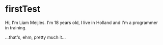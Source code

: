 # firstTest

Hi, I'm Liam Meijles. I'm 18 years old, I live in Holland and I'm a programmer in training.

...that's, ehm, pretty much it...
